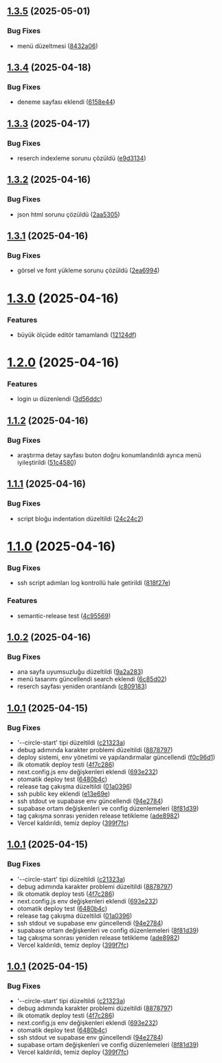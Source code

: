 ## [1.3.5](https://github.com/vacidtaha/tahavacid.com/compare/v1.3.4...v1.3.5) (2025-05-01)


### Bug Fixes

* menü düzeltmesi ([8432a06](https://github.com/vacidtaha/tahavacid.com/commit/8432a06adf36fe8e516777558bef5b75b90e9245))

## [1.3.4](https://github.com/vacidtaha/tahavacid.com/compare/v1.3.3...v1.3.4) (2025-04-18)


### Bug Fixes

* deneme sayfası eklendi ([6158e44](https://github.com/vacidtaha/tahavacid.com/commit/6158e447cec2d0e59e9648ffc1ddd9330c8678f8))

## [1.3.3](https://github.com/vacidtaha/tahavacid.com/compare/v1.3.2...v1.3.3) (2025-04-17)


### Bug Fixes

* reserch indexleme sorunu çözüldü ([e9d3134](https://github.com/vacidtaha/tahavacid.com/commit/e9d3134c8542383060c3bff76e9d67a1060ef06e))

## [1.3.2](https://github.com/vacidtaha/tahavacid.com/compare/v1.3.1...v1.3.2) (2025-04-16)


### Bug Fixes

* json html sorunu çözüldü ([2aa5305](https://github.com/vacidtaha/tahavacid.com/commit/2aa53056cf2b17f2c3f85c6bc2a9cc3a88ddffc7))

## [1.3.1](https://github.com/vacidtaha/tahavacid.com/compare/v1.3.0...v1.3.1) (2025-04-16)


### Bug Fixes

* görsel ve font yükleme sorunu çözüldü ([2ea6994](https://github.com/vacidtaha/tahavacid.com/commit/2ea6994c5e9afd9e5d7f615892a99965d3699ce8))

# [1.3.0](https://github.com/vacidtaha/tahavacid.com/compare/v1.2.0...v1.3.0) (2025-04-16)


### Features

* büyük ölçüde editör tamamlandı ([12124df](https://github.com/vacidtaha/tahavacid.com/commit/12124df62a19780e0ec4842ddcb003ef1e5fce6b))

# [1.2.0](https://github.com/vacidtaha/tahavacid.com/compare/v1.1.2...v1.2.0) (2025-04-16)


### Features

* login uı düzenlendi ([3d56ddc](https://github.com/vacidtaha/tahavacid.com/commit/3d56ddc70d721b7947f0109cfa231f7ad9e6deb1))

## [1.1.2](https://github.com/vacidtaha/tahavacid.com/compare/v1.1.1...v1.1.2) (2025-04-16)


### Bug Fixes

* araştırma detay sayfası buton doğru konumlandırıldı ayrıca menü iyileştirildi ([51c4580](https://github.com/vacidtaha/tahavacid.com/commit/51c45806a998b1ecc34c6e2b00a3026fdfde5d9b))

## [1.1.1](https://github.com/vacidtaha/tahavacid.com/compare/v1.1.0...v1.1.1) (2025-04-16)


### Bug Fixes

* script bloğu indentation düzeltildi ([24c24c2](https://github.com/vacidtaha/tahavacid.com/commit/24c24c22c72279685c3c78b7f7584e09b2272704))

# [1.1.0](https://github.com/vacidtaha/tahavacid.com/compare/v1.0.2...v1.1.0) (2025-04-16)


### Bug Fixes

* ssh script adımları log kontrollü hale getirildi ([818f27e](https://github.com/vacidtaha/tahavacid.com/commit/818f27ef48fc3942fb5217fa890967a73739810e))


### Features

* semantic-release test ([4c95569](https://github.com/vacidtaha/tahavacid.com/commit/4c9556977d0a264038ee21d95812009fa4de9977))

## [1.0.2](https://github.com/vacidtaha/tahavacid.com/compare/v1.0.1...v1.0.2) (2025-04-16)


### Bug Fixes

* ana sayfa uyumsuzluğu düzeltildi ([9a2a283](https://github.com/vacidtaha/tahavacid.com/commit/9a2a2831893108fcbc77c13a0ac7683ba2f01a74))
* menü tasarımı güncellendi search eklendi ([6c85d02](https://github.com/vacidtaha/tahavacid.com/commit/6c85d026128225940aebccacb9a0856ff5a37815))
* reserch sayfası yeniden orantılandı ([c809183](https://github.com/vacidtaha/tahavacid.com/commit/c809183b10bf05560aca6a34791f9d2c7cc503a9))

## [1.0.1](https://github.com/vacidtaha/tahavacid.com/compare/v1.0.0...v1.0.1) (2025-04-15)


### Bug Fixes

* '--circle-start' tipi düzeltildi ([c21323a](https://github.com/vacidtaha/tahavacid.com/commit/c21323ab90a5d3e2de6233b44fc03fa18fbcead1))
* debug adımında karakter problemi düzeltildi ([8878797](https://github.com/vacidtaha/tahavacid.com/commit/8878797e03241c5403eeae300f2eea459aad2756))
* deploy sistemi, env yönetimi ve yapılandırmalar güncellendi ([f0c96d1](https://github.com/vacidtaha/tahavacid.com/commit/f0c96d16faa30cffb5cad6c8daf039e76197d156))
* ilk otomatik deploy testi ([4f7c286](https://github.com/vacidtaha/tahavacid.com/commit/4f7c2864d30bb306bbf7cb70e8ea19eff46c60ba))
* next.config.js env değişkenleri eklendi ([693e232](https://github.com/vacidtaha/tahavacid.com/commit/693e232f24844a2c9f3805956538aa7ccd3b064c))
* otomatik deploy test ([6480b4c](https://github.com/vacidtaha/tahavacid.com/commit/6480b4cd21ef2ba5ab5ee188a65cba9fe9704211))
* release tag çakışma düzeltildi ([01a0396](https://github.com/vacidtaha/tahavacid.com/commit/01a0396645bb2c171ca49b46f64f7b63037c7d43))
* ssh public key eklendi ([e13e69e](https://github.com/vacidtaha/tahavacid.com/commit/e13e69ea964627d13fa930e0773f1b45587bc64f))
* ssh stdout ve supabase env güncellendi ([94e2784](https://github.com/vacidtaha/tahavacid.com/commit/94e2784d2108033b6e6e410ed36aa73d96abec47))
* supabase ortam değişkenleri ve config düzenlemeleri ([8f81d39](https://github.com/vacidtaha/tahavacid.com/commit/8f81d39e80420645d12ef785b0835f4a628fa894))
* tag çakışma sonrası yeniden release tetikleme ([ade8982](https://github.com/vacidtaha/tahavacid.com/commit/ade898292d09fce9c5685aa926c84ba920fe375f))
* Vercel kaldırıldı, temiz deploy ([399f7fc](https://github.com/vacidtaha/tahavacid.com/commit/399f7fc852675a76eb0b1ef1b665685d000d127d))

## [1.0.1](https://github.com/vacidtaha/tahavacid.com/compare/v1.0.0...v1.0.1) (2025-04-15)


### Bug Fixes

* '--circle-start' tipi düzeltildi ([c21323a](https://github.com/vacidtaha/tahavacid.com/commit/c21323ab90a5d3e2de6233b44fc03fa18fbcead1))
* debug adımında karakter problemi düzeltildi ([8878797](https://github.com/vacidtaha/tahavacid.com/commit/8878797e03241c5403eeae300f2eea459aad2756))
* ilk otomatik deploy testi ([4f7c286](https://github.com/vacidtaha/tahavacid.com/commit/4f7c2864d30bb306bbf7cb70e8ea19eff46c60ba))
* next.config.js env değişkenleri eklendi ([693e232](https://github.com/vacidtaha/tahavacid.com/commit/693e232f24844a2c9f3805956538aa7ccd3b064c))
* otomatik deploy test ([6480b4c](https://github.com/vacidtaha/tahavacid.com/commit/6480b4cd21ef2ba5ab5ee188a65cba9fe9704211))
* release tag çakışma düzeltildi ([01a0396](https://github.com/vacidtaha/tahavacid.com/commit/01a0396645bb2c171ca49b46f64f7b63037c7d43))
* ssh stdout ve supabase env güncellendi ([94e2784](https://github.com/vacidtaha/tahavacid.com/commit/94e2784d2108033b6e6e410ed36aa73d96abec47))
* supabase ortam değişkenleri ve config düzenlemeleri ([8f81d39](https://github.com/vacidtaha/tahavacid.com/commit/8f81d39e80420645d12ef785b0835f4a628fa894))
* tag çakışma sonrası yeniden release tetikleme ([ade8982](https://github.com/vacidtaha/tahavacid.com/commit/ade898292d09fce9c5685aa926c84ba920fe375f))
* Vercel kaldırıldı, temiz deploy ([399f7fc](https://github.com/vacidtaha/tahavacid.com/commit/399f7fc852675a76eb0b1ef1b665685d000d127d))

## [1.0.1](https://github.com/vacidtaha/tahavacid.com/compare/v1.0.0...v1.0.1) (2025-04-15)


### Bug Fixes

* '--circle-start' tipi düzeltildi ([c21323a](https://github.com/vacidtaha/tahavacid.com/commit/c21323ab90a5d3e2de6233b44fc03fa18fbcead1))
* debug adımında karakter problemi düzeltildi ([8878797](https://github.com/vacidtaha/tahavacid.com/commit/8878797e03241c5403eeae300f2eea459aad2756))
* ilk otomatik deploy testi ([4f7c286](https://github.com/vacidtaha/tahavacid.com/commit/4f7c2864d30bb306bbf7cb70e8ea19eff46c60ba))
* next.config.js env değişkenleri eklendi ([693e232](https://github.com/vacidtaha/tahavacid.com/commit/693e232f24844a2c9f3805956538aa7ccd3b064c))
* otomatik deploy test ([6480b4c](https://github.com/vacidtaha/tahavacid.com/commit/6480b4cd21ef2ba5ab5ee188a65cba9fe9704211))
* ssh stdout ve supabase env güncellendi ([94e2784](https://github.com/vacidtaha/tahavacid.com/commit/94e2784d2108033b6e6e410ed36aa73d96abec47))
* supabase ortam değişkenleri ve config düzenlemeleri ([8f81d39](https://github.com/vacidtaha/tahavacid.com/commit/8f81d39e80420645d12ef785b0835f4a628fa894))
* Vercel kaldırıldı, temiz deploy ([399f7fc](https://github.com/vacidtaha/tahavacid.com/commit/399f7fc852675a76eb0b1ef1b665685d000d127d))
